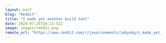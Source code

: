 ```yaml
---
layout: post
blog: "Reddit"
title: "I made yet another build tool"
date: 2024-07-25T16:13:52Z
image: images/reddit.png
remote_url: "https://www.reddit.com/r/java/comments/1ebyubg/i_made_yet_another_build_tool/"
---
```


